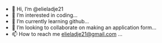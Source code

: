 - 👋 Hi, I’m @elieladje21
- 👀 I’m interested in coding...
- 🌱 I’m currently learning github...
- 💞️ I’m looking to collaborate on making an application form...
- 📫 How to reach me elieladje21@gmail.com ...

<!---
elieladje21/elieladje21 is a ✨ special ✨ repository because its `README.md` (this file) appears on your GitHub profile.
You can click the Preview link to take a look at your changes.
--->
